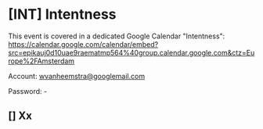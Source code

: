 # [INT] Intentness

This event is covered in a dedicated Google Calendar "Intentness": https://calendar.google.com/calendar/embed?src=epikauj0d10uae9raematmp564%40group.calendar.google.com&ctz=Europe%2FAmsterdam

Account: wvanheemstra@googlemail.com

Password: -

## [] Xx
